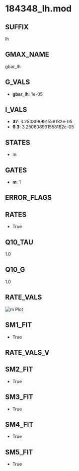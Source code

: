 # 184348_Ih.mod

## SUFFIX

Ih

## GMAX_NAME

gbar_Ih

## G_VALS

- **gbar_Ih**: 1e-05

## I_VALS

- **37**: 3.250808991558182e-05
- **6.3**: 3.250808991558182e-05

## STATES

- m

## GATES

- **m**: 1

## ERROR_FLAGS


## RATES

- True

## Q10_TAU

1.0

## Q10_G

1.0

## RATE_VALS

![m Plot](/Users/pbozelos/Dropbox/icg-Chai-Panos/supermodels/output_markdown_files/IH/184348_Ih.mod/images/m.png)

## SM1_FIT

- True

## RATE_VALS_V

## SM2_FIT

- True

## SM3_FIT

- True

## SM4_FIT

- True

## SM5_FIT

- True

